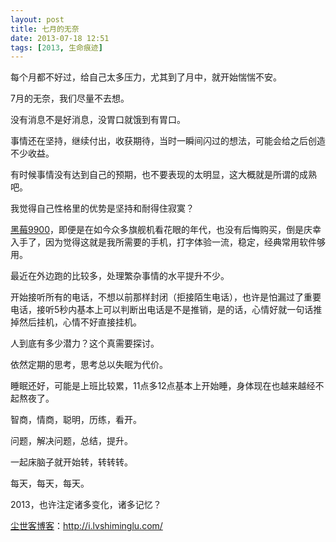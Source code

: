 ```yaml
---
layout: post
title: 七月的无奈
date: 2013-07-18 12:51
tags: [2013, 生命痕迹]
---
```

每个月都不好过，给自己太多压力，尤其到了月中，就开始惴惴不安。

7月的无奈，我们尽量不去想。

没有消息不是好消息，没胃口就饿到有胃口。

事情还在坚持，继续付出，收获期待，当时一瞬间闪过的想法，可能会给之后创造不少收益。

有时候事情没有达到自己的预期，也不要表现的太明显，这大概就是所谓的成熟吧。

我觉得自己性格里的优势是坚持和耐得住寂寞？

<a href="http://i.lvshiminglu.com/tag/%e9%bb%91%e8%8e%939900" target="_blank">黑莓9900</a>，即便是在如今众多旗舰机看花眼的年代，也没有后悔购买，倒是庆幸入手了，因为觉得这就是我所需要的手机，打字体验一流，稳定，经典常用软件够用。

最近在外边跑的比较多，处理繁杂事情的水平提升不少。

开始接听所有的电话，不想以前那样封闭（拒接陌生电话），也许是怕漏过了重要电话，接听5秒内基本上可以判断出电话是不是推销，是的话，心情好就一句话推掉然后挂机，心情不好直接挂机。

人到底有多少潜力？这个真需要探讨。

依然定期的思考，思考总以失眠为代价。

睡眠还好，可能是上班比较累，11点多12点基本上开始睡，身体现在也越来越经不起熬夜了。

智商，情商，聪明，历练，看开。

问题，解决问题，总结，提升。

一起床脑子就开始转，转转转。

每天，每天，每天。

2013，也许注定诸多变化，诸多记忆？ 

<a href="http://i.lvshiminglu.com/">尘世客博客</a>：<a href="http://i.lvshiminglu.com/">http://i.lvshiminglu.com/</a>

